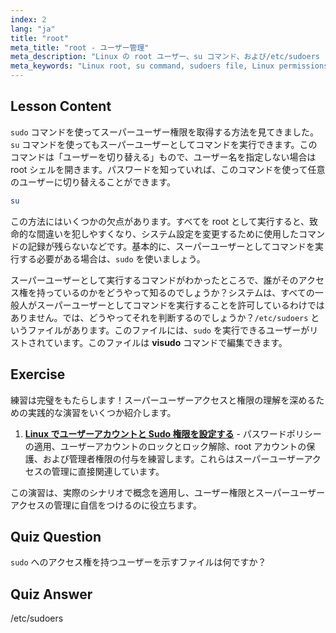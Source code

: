 ```yaml
---
index: 2
lang: "ja"
title: "root"
meta_title: "root - ユーザー管理"
meta_description: "Linux の root ユーザー、su コマンド、および/etc/sudoers ファイルについて学びます。この初心者向けガイドで、Linux におけるスーパーユーザーアクセスと権限を理解しましょう。"
meta_keywords: "Linux root, su command, sudoers file, Linux permissions, superuser, Linux tutorial, 初心者向けガイド"
---
```


## Lesson Content

`sudo` コマンドを使ってスーパーユーザー権限を取得する方法を見てきました。`su` コマンドを使ってもスーパーユーザーとしてコマンドを実行できます。このコマンドは「ユーザーを切り替える」もので、ユーザー名を指定しない場合は root シェルを開きます。パスワードを知っていれば、このコマンドを使って任意のユーザーに切り替えることができます。

```bash
su
```

この方法にはいくつかの欠点があります。すべてを root として実行すると、致命的な間違いを犯しやすくなり、システム設定を変更するために使用したコマンドの記録が残らないなどです。基本的に、スーパーユーザーとしてコマンドを実行する必要がある場合は、`sudo` を使いましょう。

スーパーユーザーとして実行するコマンドがわかったところで、誰がそのアクセス権を持っているのかをどうやって知るのでしょうか？システムは、すべての一般人がスーパーユーザーとしてコマンドを実行することを許可しているわけではありません。では、どうやってそれを判断するのでしょうか？`/etc/sudoers` というファイルがあります。このファイルには、`sudo` を実行できるユーザーがリストされています。このファイルは **visudo** コマンドで編集できます。

## Exercise

練習は完璧をもたらします！スーパーユーザーアクセスと権限の理解を深めるための実践的な演習をいくつか紹介します。

1. **[Linux でユーザーアカウントと Sudo 権限を設定する](https://labex.io/ja/labs/comptia-configure-user-accounts-and-sudo-privileges-in-linux-590856)** - パスワードポリシーの適用、ユーザーアカウントのロックとロック解除、root アカウントの保護、および管理者権限の付与を練習します。これらはスーパーユーザーアクセスの管理に直接関連しています。

この演習は、実際のシナリオで概念を適用し、ユーザー権限とスーパーユーザーアクセスの管理に自信をつけるのに役立ちます。

## Quiz Question

`sudo` へのアクセス権を持つユーザーを示すファイルは何ですか？

## Quiz Answer

/etc/sudoers

